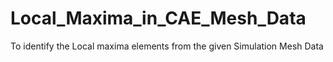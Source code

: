 # Local_Maxima_in_CAE_Mesh_Data
To identify the Local maxima elements from the given Simulation Mesh Data
